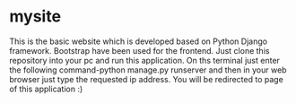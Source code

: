 # mysite
This is the basic website which is developed based on Python Django framework. Bootstrap have been used for the frontend. Just clone this repository into your pc and run this application. On ths terminal just enter the following command-python manage.py runserver and then in your web browser just type the requested ip address. You will be redirected to page of this application :)
